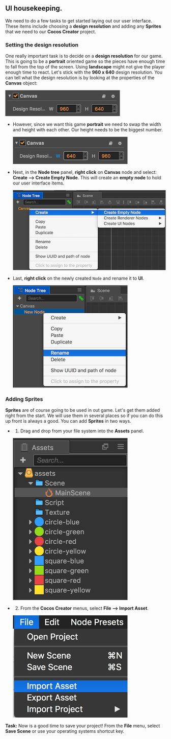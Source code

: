 ## UI housekeeping.
We need to do a few tasks to get started laying out our user interface. These items include choosing a __design resolution__ and adding any __Sprites__ that we need to our __Cocos Creator__ project.

### Setting the design resolution
One really important task is to decide on a __design resolution__ for our game. This is going to be a __portrait__ oriented game so the pieces have enough time to fall from the top of the screen. Using __landscape__ might not give the player enough time to react. Let's stick with the __960 x 640__ design resolution. You can tell what the design resolution is by looking at the properties of the __Canvas__ object:

  ![](img/design_resolution_landscape.png)

* However, since we want this game __portrait__ we need to swap the width and height with each other. Our height needs to be the biggest number.

    ![](img/design_resolution_portrait.png)

* Next, in the __Node tree__ panel, __right click__ on __Canvas__ node and select: __Create --> Create Empty Node__. This will create an __empty node__ to hold our user interface items.

    ![](img/create_empty_node.png)

* Last, __right click__ on the newly created `Node` and rename it to __UI__.

    ![](img/rename_ui_node.png)

### Adding Sprites
__Sprites__ are of course going to be used in out game. Let's get them added right from the start. We will use them in several places so if you can do this up front is always a good. You can add __Sprites__ in two ways.

* 1. Drag and drop from your file system into the __Assets__ panel.

    ![](img/asset_panel_add_2.png)

* 2. From the __Cocos Creator__ menus, select __File --> Import Asset__.

    ![](img/asset_panel_add_1.png)

__Task:__ Now is a good time to save your project! From the __File__ menu, select __Save Scene__ or use your operating systems shortcut key.
